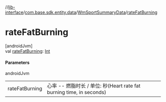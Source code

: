 //[lib-interface](../../../index.md)/[com.base.sdk.entity.data](../index.md)/[WmSportSummaryData](index.md)/[rateFatBurning](rate-fat-burning.md)

# rateFatBurning

[androidJvm]\
val [rateFatBurning](rate-fat-burning.md): [Int](https://kotlinlang.org/api/latest/jvm/stdlib/kotlin/-int/index.html)

#### Parameters

androidJvm

| | |
|---|---|
| rateFatBurning | 心率 -- 燃脂时长  / 单位:  秒(Heart rate fat burning time, in seconds) |
